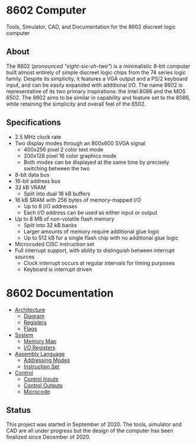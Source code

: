 # 8602 Computer
Tools, Simulator, CAD, and Documentation for the 8602 discreet logic computer

## About
The 8602 (_pronounced "eight-six-oh-two"_) is a minimalistic 8-bit computer built almost entirely of simple discreet logic chips from the 74 series logic family. Despite its simplicity, it features a VGA output and a PS/2 keyboard input, and can be easily expanded with additional I/O. The name 8602 is representative of its two primary inspirations: the Intel 8086 and the MOS 6502. The 8602 aims to be similar in capability and feature set to the 8086, while retaining the simplicity and overall feel of the 6502.

## Specifications
- 2.5 MHz clock rate
- Two display modes through an 800x600 SVGA signal
	- 400x256 pixel 2 color text mode
	- 200x128 pixel 16 color graphics mode
	- Both modes can be displayed at the same time by precisely switching between the two
- 8-bit data bus
- 16-bit address bus
- 32 kB VRAM
	- Split into dual 16 kB buffers
- 16 kB SRAM with 256 bytes of memory-mapped I/O
	- Up to 8 I/O addresses
	- Each I/O address can be used as either input or output
- Up to 8 MB of non-volatile flash memory
	- Split into 32 kB banks
	- Larger amounts of memory require additional glue logic
	- Up to 512 kB for a single flash chip with no additional glue logic
- Microcoded CISC instruction set
- Full interrupt support, with ability to distinguish between interrupt sources
	- Clock interrupt occurs at regular intervals for timing purposes
	- Keyboard is interrupt driven

# 8602 Documentation
- [Architecture](./docs/arch.md)
	- [Diagram](./docs/arch.md#diagram)
	- [Registers](./docs/arch.md#regs)
	- [Flags](./docs/arch.md#flags)
- [System](./docs/system.md)
	- [Memory Map](./docs/system.md#map)
	- [I/O Registers](./docs/system.md#io)
- [Assembly Language](./docs/assembly.md)
	- [Addressing Modes](./docs/assembly.md#modes)
	- [Instruction Set](./docs/assembly.md#set)
- [Control](./docs/control.md)
	- [Control Inputs](./docs/control.md#inputs)
	- [Control Outputs](./docs/control.md#outputs)
	- [Microcode](./docs/control.md#micro)

## Status
This project was started in September of 2020. The tools, simulator and CAD are all under progress but the design of the computer has been finalized since December of 2020.


